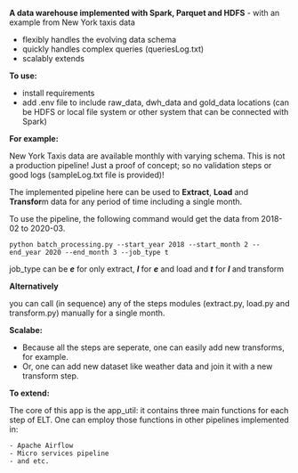 **A data warehouse implemented with Spark, Parquet and HDFS** 
    - with an example from New York taxis data
- flexibly handles the evolving data schema
- quickly handles complex queries (queriesLog.txt)
- scalably extends


**To use:**
- install requirements
- add .env file to include raw_data, dwh_data and gold_data locations (can be HDFS or local file system or other system that can be connected with Spark)

**For example:**

New York Taxis data are available monthly with varying schema. This is not a production pipeline! Just a proof of concept; so no validation steps or good logs (sampleLog.txt file is provided)! 

The implemented pipeline here can be used to **Extract**, **Load** and **Transfor**m data for any period of time including a single month.

To use the pipeline, the following command would get the data from 2018-02 to 2020-03.

`python batch_processing.py --start_year 2018 --start_month 2 --end_year 2020 --end_month 3 --job_type t
`



job_type can be **_e_** for only extract, **_l_** for **_e_** and load and **_t_** for **_l_** and transform

**Alternatively**

you can call (in sequence) any of the steps modules (extract.py, load.py and transform.py) manually for a single month. 
  
**Scalabe:**

- Because all the steps are seperate, one can easily add new transforms, for example. 
- Or, one can add new dataset like weather data and join it with a new transform step. 

**To extend:**

The core of this app is the app_util: it contains three main functions for each step of ELT. One can employ those functions in other pipelines implemented in: 

    - Apache Airflow
    - Micro services pipeline
    - and etc.
  